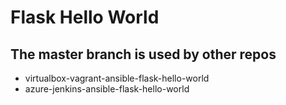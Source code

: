 # Flask Hello World

## The master branch is used by other repos
* virtualbox-vagrant-ansible-flask-hello-world
* azure-jenkins-ansible-flask-hello-world

